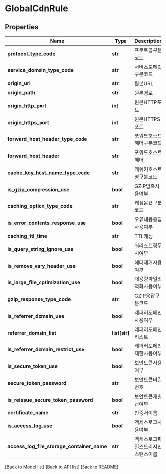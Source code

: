 # GlobalCdnRule

## Properties
Name | Type | Description | Notes
------------ | ------------- | ------------- | -------------
**protocol_type_code** | **str** | 프로토콜구분코드 | [optional] 
**service_domain_type_code** | **str** | 서비스도메인구분코드 | [optional] 
**origin_url** | **str** | 원본URL | [optional] 
**origin_path** | **str** | 원본경로 | [optional] 
**origin_http_port** | **int** | 원본HTTP포트 | [optional] 
**origin_https_port** | **int** | 원본HTTPS포트 | [optional] 
**forward_host_header_type_code** | **str** | 포워드호스트헤더구분코드 | [optional] 
**forward_host_header** | **str** | 포워드호스트헤더 | [optional] 
**cache_key_host_name_type_code** | **str** | 캐쉬키호스트명구분코드 | [optional] 
**is_gzip_compression_use** | **bool** | GZIP압축사용여부 | [optional] 
**caching_option_type_code** | **str** | 캐싱옵션구분코드 | [optional] 
**is_error_contents_response_use** | **bool** | 오류내용응답사용여부 | [optional] 
**caching_ttl_time** | **str** | TTL캐싱 | [optional] 
**is_query_string_ignore_use** | **bool** | 쿼리스트링무시여부 | [optional] 
**is_remove_vary_header_use** | **bool** | 헤더제거사용여부 | [optional] 
**is_large_file_optimization_use** | **bool** | 대용량파일최적화사용여부 | [optional] 
**gzip_response_type_code** | **str** | GZIP응답구분코드 | [optional] 
**is_referrer_domain_use** | **bool** | 레퍼러도메인사용여부 | [optional] 
**referrer_domain_list** | **list[str]** | 레퍼러도메인리스트 | [optional] 
**is_referrer_domain_restrict_use** | **bool** | 레퍼러도메인제한사용여부 | [optional] 
**is_secure_token_use** | **bool** | 보안토큰사용여부 | [optional] 
**secure_token_password** | **str** | 보안토큰비밀번호 | [optional] 
**is_reissue_secure_token_password** | **bool** | 보안토큰재발급여부 | [optional] 
**certificate_name** | **str** | 인증서이름 | [optional] 
**is_access_log_use** | **bool** | 엑세스로그사용여부 | [optional] 
**access_log_file_storage_container_name** | **str** | 엑세스로그파일스토리지인스턴스이름 | [optional] 

[[Back to Model list]](../README.md#documentation-for-models) [[Back to API list]](../README.md#documentation-for-api-endpoints) [[Back to README]](../README.md)


